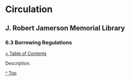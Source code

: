 [0]: ../README.md
[6.3]: borrowing-regulations.md

# Circulation
## J. Robert Jamerson Memorial Library
### 6.3 Borrowing Regulations
[< Table of Contents][0]

Description.

[^ Top][6.3]